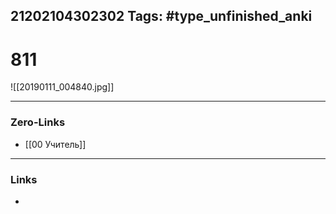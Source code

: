21202104302302
Tags: #type_unfinished_anki 
---
# 811

![[20190111_004840.jpg]]

---
### Zero-Links
- [[00 Учитель]]
---
### Links
-